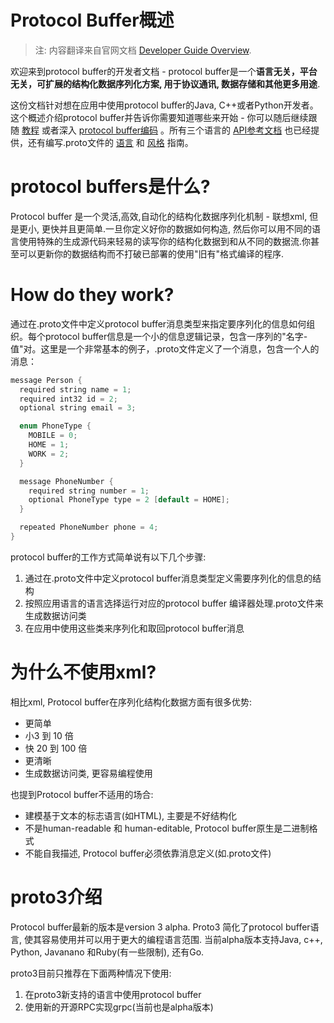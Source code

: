 Protocol Buffer概述
========

> 注: 内容翻译来自官网文档 [Developer Guide Overview](https://developers.google.com/protocol-buffers/docs/overview).

欢迎来到protocol buffer的开发者文档 - protocol buffer是一个**语言无关，平台无关，可扩展的结构化数据序列化方案, 用于协议通讯, 数据存储和其他更多用途**.

这份文档针对想在应用中使用protocol buffer的Java, C++或者Python开发者。这个概述介绍protocol buffer并告诉你需要知道哪些来开始 - 你可以随后继续跟随 [教程](https://developers.google.com/protocol-buffers/docs/tutorials) 或者深入 [protocol buffer编码](encoding.md) 。所有三个语言的 [API参考文档](../reference/index.md) 也已经提供，还有编写.proto文件的 [语言](language_guide.html) 和 [风格](style_guide.html) 指南。

# protocol buffers是什么?

Protocol buffer 是一个灵活,高效,自动化的结构化数据序列化机制 - 联想xml, 但是更小, 更快并且更简单.一旦你定义好你的数据如何构造, 然后你可以用不同的语言使用特殊的生成源代码来轻易的读写你的结构化数据到和从不同的数据流.你甚至可以更新你的数据结构而不打破已部署的使用"旧有"格式编译的程序.

# How do they work?

通过在.proto文件中定义protocol buffer消息类型来指定要序列化的信息如何组织。每个protocol buffer信息是一个小的信息逻辑记录，包含一序列的"名字-值"对。这里是一个非常基本的例子，.proto文件定义了一个消息，包含一个人的消息：

```java
message Person {
  required string name = 1;
  required int32 id = 2;
  optional string email = 3;

  enum PhoneType {
    MOBILE = 0;
    HOME = 1;
    WORK = 2;
  }

  message PhoneNumber {
    required string number = 1;
    optional PhoneType type = 2 [default = HOME];
  }

  repeated PhoneNumber phone = 4;
}
```

protocol buffer的工作方式简单说有以下几个步骤:

1. 通过在.proto文件中定义protocol buffer消息类型定义需要序列化的信息的结构
2. 按照应用语言的语言选择运行对应的protocol buffer 编译器处理.proto文件来生成数据访问类
3. 在应用中使用这些类来序列化和取回protocol buffer消息

# 为什么不使用xml?

相比xml, Protocol buffer在序列化结构化数据方面有很多优势:

- 更简单
- 小3 到 10 倍
- 快 20 到 100 倍
- 更清晰
- 生成数据访问类, 更容易编程使用

也提到Protocol buffer不适用的场合:

- 建模基于文本的标志语言(如HTML), 主要是不好结构化
- 不是human-readable 和 human-editable, Protocol buffer原生是二进制格式
- 不能自我描述, Protocol buffer必须依靠消息定义(如.proto文件)

# proto3介绍

Protocol buffer最新的版本是version 3 alpha. Proto3 简化了protocol buffer语言, 使其容易使用并可以用于更大的编程语言范围. 当前alpha版本支持Java, c++, Python, Javanano 和Ruby(有一些限制), 还有Go.

proto3目前只推荐在下面两种情况下使用:

1. 在proto3新支持的语言中使用protocol buffer
2. 使用新的开源RPC实现grpc(当前也是alpha版本)









